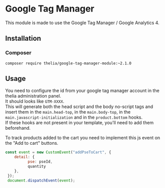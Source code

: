 # Google Tag Manager

This module is made to use the Google Tag Manager / Google Analytics 4.

## Installation

### Composer

```
composer require thelia/google-tag-manager-module:~2.1.0
```

## Usage

You need to configure the id from your google tag manager account in the thelia administration panel.\
It should looks like ```GTM-XXXX```. \
This will generate both the head script and the body no-script tags and insert them in the ```main.head-top```,
in the ```main.body-top```, in the ```main.javascript-initialization``` and in the ```product.bottom``` hooks. \
If these hooks are not present in your template, you'll need to add them beforehand.

To track products added to the cart you need to implement this js event on the "Add to cart" buttons.
```js 
const event = new CustomEvent("addPseToCart", {
    detail: {
          pse: pseId,
          quantity
    },
 });
 document.dispatchEvent(event);
```

